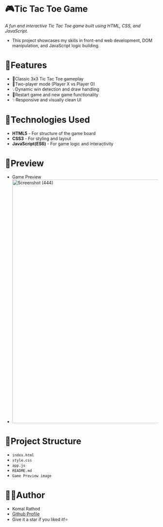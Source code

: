 # 🎮Tic Tac Toe Game
*A fun and interactive Tic Tac Toe game built using HTML, CSS, and JavaScript.*
 - This project showcases my skills in front-end web development, DOM manipulation, and JavaScript logic building.

# 🚀Features
- 🎯Classic 3x3 Tic Tac Toe gameplay
- 👥Two-player mode (Player X vs Player O)
- 💡Dynamic win detection and draw handling
- 🔁Restart game and new game functionality
- ✨Responsive and visually clean UI

# 🧠Technologies Used
- **HTML5** - For structure of the game board
- **CSS3** - For styling and layout
- **JavaScript(ES6)** - For game logic and interactivity

# 📸Preview
- Game Preview
- <img width="1216" height="800" alt="Screenshot (444)" src="https://github.com/user-attachments/assets/00810936-62f4-4116-8d49-61c2249df629" />

# 🧩Project Structure
- `index.html`
- `style.css`
- `app.js`
- `README.md`
- `Game Preview image`

# 👩‍💻Author
- Komal Rathod
- [Github Profile](https://github.com/komalrathod27)
- Give it a star if you liked it!⭐





